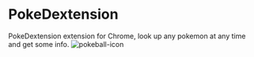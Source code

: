 # PokeDextension
PokeDextension extension for Chrome, look up any pokemon at any time and get some info.
![pokeball-icon](https://github.com/DanteB918/PokeDextension/assets/100642899/34902143-b21c-4b18-8be5-67c6cff5ef1a)
